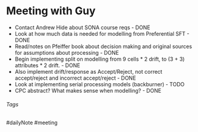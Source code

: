 # Meeting with Guy

* Contact Andrew Hide about SONA course reqs - DONE
* Look at how much data is needed for modelling from Preferential SFT - DONE
* Read/notes on Pfeiffer book about decision making and original sources for assumptions about processing - DONE
* Begin implementing split on modelling from 9 cells \* 2 drift, to (3 + 3) attributes \* 2 drift. - DONE
* Also implement drift/response as Accept/Reject, not correct accept/reject and incorrect accept/reject - DONE
* Look at implementing serial processing models (backburner) - TODO
* CPC abstract? What makes sense when modelling? - DONE

###### Tags

#dailyNote #meeting